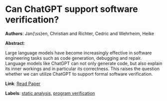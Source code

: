 # Can ChatGPT support software verification?

**Authors**: Jan{\ss}en, Christian and Richter, Cedric and Wehrheim, Heike

**Abstract**:

Large language models have become increasingly effective in software engineering tasks such as code generation, debugging and repair. Language models like ChatGPT can not only generate code, but also explain its inner workings and in particular its correctness. This raises the question whether we can utilize ChatGPT to support formal software verification.

**Link**: [Read Paper](https://arxiv.org/abs/2311.02433)

**Labels**: [static analysis](../../labels/static_analysis.md), [program verification](../../labels/program_verification.md)
